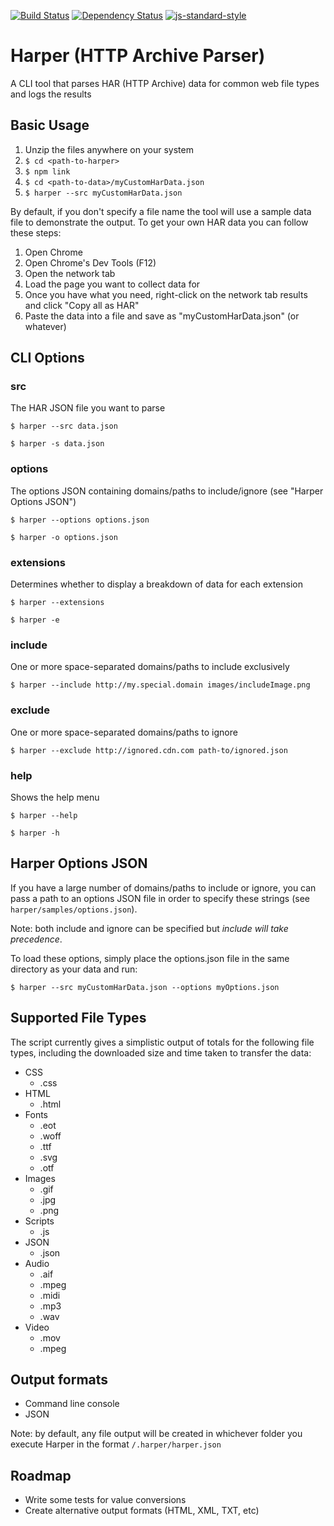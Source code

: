 [![Build Status](https://travis-ci.org/chris-goodchild/harper.svg)](https://travis-ci.org/chris-goodchild/harper)
[![Dependency Status](https://david-dm.org/chris-goodchild/harper.svg)](https://david-dm.org/chris-goodchild/harper)
[![js-standard-style](https://img.shields.io/badge/code%20style-standard-brightgreen.svg)](http://standardjs.com/)

# Harper (HTTP Archive Parser)

A CLI tool that parses HAR (HTTP Archive) data for common web file types and logs the results


## Basic Usage

1. Unzip the files anywhere on your system
2. `$ cd <path-to-harper>`
3. `$ npm link`
4. `$ cd <path-to-data>/myCustomHarData.json`
5. `$ harper --src myCustomHarData.json`

By default, if you don't specify a file name the tool will use a sample data file to demonstrate the output. To get
your own HAR data you can follow these steps:

1. Open Chrome
2. Open Chrome's Dev Tools (F12)
3. Open the network tab
4. Load the page you want to collect data for
5. Once you have what you need, right-click on the network tab results and click "Copy all as HAR"
6. Paste the data into a file and save as "myCustomHarData.json" (or whatever)


## CLI Options

### src

The HAR JSON file you want to parse

```
$ harper --src data.json
```
```
$ harper -s data.json
```

### options

The options JSON containing domains/paths to include/ignore (see "Harper Options JSON")

```
$ harper --options options.json
```
```
$ harper -o options.json
```

### extensions

Determines whether to display a breakdown of data for each extension

```
$ harper --extensions
```
```
$ harper -e
```

### include

One or more space-separated domains/paths to include exclusively

```
$ harper --include http://my.special.domain images/includeImage.png
```

### exclude

One or more space-separated domains/paths to ignore

```
$ harper --exclude http://ignored.cdn.com path-to/ignored.json
```

### help

Shows the help menu

```
$ harper --help
```
```
$ harper -h
```


## Harper Options JSON

If you have a large number of domains/paths to include or ignore, you can pass a path to an options JSON file in order
to specify these strings (see `harper/samples/options.json`).

Note: both include and ignore can be specified but *include will take precedence*.

To load these options, simply place the options.json file in the same directory as your data and run:

```
$ harper --src myCustomHarData.json --options myOptions.json
```


## Supported File Types

The script currently gives a simplistic output of totals for the following file types, including the downloaded size and
time taken to transfer the data:

- CSS
  - .css
- HTML
  - .html
- Fonts
  - .eot
  - .woff
  - .ttf
  - .svg
  - .otf
- Images
  - .gif
  - .jpg
  - .png
- Scripts
  - .js
- JSON
  - .json
- Audio
  - .aif
  - .mpeg
  - .midi
  - .mp3
  - .wav
- Video
  - .mov
  - .mpeg


## Output formats

- Command line console
- JSON

Note: by default, any file output will be created in whichever folder you execute Harper in the format `/.harper/harper.json`


## Roadmap

- Write some tests for value conversions
- Create alternative output formats (HTML, XML, TXT, etc)

